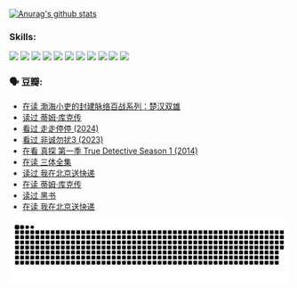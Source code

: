 
[![Anurag's github stats](https://github-readme-stats.vercel.app/api?username=w940853815)](https://github.com/anuraghazra/github-readme-stats)

### Skills:

<code><img height="32" src="https://cdn.jsdelivr.net/npm/simple-icons@v5/icons/python.svg"></code>
<code><img height="32" src="https://cdn.jsdelivr.net/npm/simple-icons@v5/icons/javascript.svg"></code>
<code><img height="32" src="https://cdn.jsdelivr.net/npm/simple-icons@v5/icons/django.svg"></code>
<code><img height="32" src="https://cdn.jsdelivr.net/npm/simple-icons@v5/icons/flask.svg"></code>
<code><img height="32" src="https://cdn.jsdelivr.net/npm/simple-icons@v5/icons/vuetify.svg"></code>
<code><img height="32" src="https://cdn.jsdelivr.net/npm/simple-icons@v5/icons/git.svg"></code>
<code><img height="32" src="https://cdn.jsdelivr.net/npm/simple-icons@v5/icons/docker.svg"></code>
<code><img height="32" src="https://cdn.jsdelivr.net/npm/simple-icons@v5/icons/postgresql.svg"></code>
<code><img height="32" src="https://cdn.jsdelivr.net/npm/simple-icons@v5/icons/elasticsearch.svg"></code>
<code><img height="32" src="https://cdn.jsdelivr.net/npm/simple-icons@v5/icons/macos.svg"></code>
<code><img height="32" src="https://cdn.jsdelivr.net/npm/simple-icons@v5/icons/linux.svg"></code>

### 🗣 豆瓣:

<!-- DOUBAN-ACTIVITIES:START -->
- [在读 渤海小吏的封建脉络百战系列：楚汉双雄](https://www.douban.com/people/136069238/status/4700950146/?_i=25712038)
- [读过 蒂姆·库克传](https://www.douban.com/people/136069238/status/4700949869/?_i=25712038)
- [看过 走走停停‎ (2024)](https://www.douban.com/people/136069238/status/4684430230/?_i=25712038)
- [看过 非诚勿扰3‎ (2023)](https://www.douban.com/people/136069238/status/4676324100/?_i=25712038)
- [在看 真探 第一季 True Detective Season 1‎ (2014)](https://www.douban.com/people/136069238/status/4673382852/?_i=25712038)
- [在读 三体全集](https://www.douban.com/people/136069238/status/4672842521/?_i=25712038)
- [读过 我在北京送快递](https://www.douban.com/people/136069238/status/4672842036/?_i=25712038)
- [在读 蒂姆·库克传](https://www.douban.com/people/136069238/status/4663517053/?_i=25712038)
- [读过 黑书](https://www.douban.com/people/136069238/status/4663516022/?_i=25712038)
- [在读 我在北京送快递](https://www.douban.com/people/136069238/status/4658098365/?_i=25712038)
<!-- DOUBAN-ACTIVITIES:END -->


![Snake animation](https://raw.githubusercontent.com/w940853815/w940853815/output/github-contribution-grid-snake.svg)

<!--
**w940853815/w940853815** is a ✨ _special_ ✨ repository because its `README.md` (this file) appears on your GitHub profile.

Here are some ideas to get you started:

- 🔭 I’m currently working on ...
- 🌱 I’m currently learning ...
- 👯 I’m looking to collaborate on ...
- 🤔 I’m looking for help with ...
- 💬 Ask me about ...
- 📫 How to reach me: ...
- 😄 Pronouns: ...
- ⚡ Fun fact: ...
-->
